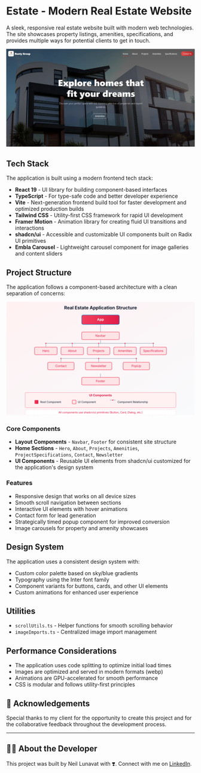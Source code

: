 # Estate - Modern Real Estate Website

A sleek, responsive real estate website built with modern web technologies. The site showcases property listings, amenities, specifications, and provides multiple ways for potential clients to get in touch.

![Website Screenshot](./src/assets/images/website.webp)

## Tech Stack

The application is built using a modern frontend tech stack:

-   **React 19** - UI library for building component-based interfaces
-   **TypeScript** - For type-safe code and better developer experience
-   **Vite** - Next-generation frontend build tool for faster development and optimized production builds
-   **Tailwind CSS** - Utility-first CSS framework for rapid UI development
-   **Framer Motion** - Animation library for creating fluid UI transitions and interactions
-   **shadcn/ui** - Accessible and customizable UI components built on Radix UI primitives
-   **Embla Carousel** - Lightweight carousel component for image galleries and content sliders

## Project Structure

The application follows a component-based architecture with a clean separation of concerns:

![Application Structure](./src/assets/images/flowchart.svg)

### Core Components

-   **Layout Components** - `Navbar`, `Footer` for consistent site structure
-   **Home Sections** - `Hero`, `About`, `Projects`, `Amenities`, `ProjectSpecifications`, `Contact`, `Newsletter`
-   **UI Components** - Reusable UI elements from shadcn/ui customized for the application's design system

### Features

-   Responsive design that works on all device sizes
-   Smooth scroll navigation between sections
-   Interactive UI elements with hover animations
-   Contact form for lead generation
-   Strategically timed popup component for improved conversion
-   Image carousels for property and amenity showcases

## Design System

The application uses a consistent design system with:

-   Custom color palette based on sky/blue gradients
-   Typography using the Inter font family
-   Component variants for buttons, cards, and other UI elements
-   Custom animations for enhanced user experience

## Utilities

-   `scrollUtils.ts` - Helper functions for smooth scrolling behavior
-   `imageImports.ts` - Centralized image import management

## Performance Considerations

-   The application uses code splitting to optimize initial load times
-   Images are optimized and served in modern formats (webp)
-   Animations are GPU-accelerated for smooth performance
-   CSS is modular and follows utility-first principles

## 🙏 Acknowledgements

Special thanks to my client for the opportunity to create this project and for the collaborative feedback throughout the development process.

---

## 👨‍💻 About the Developer

This project was built by Neil Lunavat with ❣️. Connect with me on [LinkedIn](https://www.linkedin.com/in/neil-lunavat).
